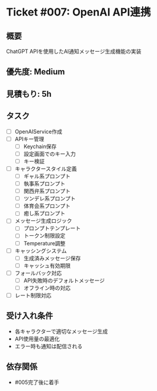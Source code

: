 # Ticket #007: OpenAI API連携

## 概要
ChatGPT APIを使用したAI通知メッセージ生成機能の実装

## 優先度: Medium
## 見積もり: 5h

## タスク
- [ ] OpenAIService作成
- [ ] APIキー管理
  - [ ] Keychain保存
  - [ ] 設定画面でのキー入力
  - [ ] キー検証
- [ ] キャラクタースタイル定義
  - [ ] ギャル系プロンプト
  - [ ] 執事系プロンプト
  - [ ] 関西弁系プロンプト
  - [ ] ツンデレ系プロンプト
  - [ ] 体育会系プロンプト
  - [ ] 癒し系プロンプト
- [ ] メッセージ生成ロジック
  - [ ] プロンプトテンプレート
  - [ ] トークン制限設定
  - [ ] Temperature調整
- [ ] キャッシングシステム
  - [ ] 生成済みメッセージ保存
  - [ ] キャッシュ有効期限
- [ ] フォールバック対応
  - [ ] API失敗時のデフォルトメッセージ
  - [ ] オフライン時の対応
- [ ] レート制限対応

## 受け入れ条件
- 各キャラクターで適切なメッセージ生成
- API使用量の最適化
- エラー時も通知は配信される

## 依存関係
- #005完了後に着手
